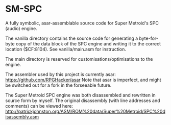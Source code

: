# SM-SPC
A fully symbolic, asar-assemblable source code for Super Metroid's SPC (audio) engine.

The vanilla directory contains the source code for generating a byte-for-byte copy of the data block of the SPC engine and writing it to the correct location ($CF:8104). See vanilla/main.asm for instruction.

The main directory is reserved for customisations/optimisations to the engine.

The assembler used by this project is currently asar: https://github.com/RPGHacker/asar
Note that asar is imperfect, and might be switched out for a fork in the forseeable future.

The Super Metroid SPC engine was both disassembled and rewritten in source form by myself.
The original disassembly (with line addresses and comments) can be viewed here: http://patrickjohnston.org/ASM/ROM%20data/Super%20Metroid/SPC%20disassembly.asm

